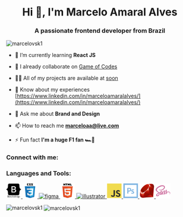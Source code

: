 <h1 align="center">Hi 👋, I'm Marcelo Amaral Alves</h1>
<h3 align="center">A passionate frontend developer from Brazil</h3>

<p align="left"> <img src="https://komarev.com/ghpvc/?username=marcelovsk1&label=Profile%20views&color=0e75b6&style=flat" alt="marcelovsk1" /> </p>

- 🌱 I’m currently learning **React JS**

- 🤝 I already collaborate on [Game of Codes](https://github.com/KittySou/game-of-codes)

- 👨‍💻 All of my projects are available at [soon](soon)

- 📄 Know about my experiences [https://www.linkedin.com/in/marceloamaralalves/](https://www.linkedin.com/in/marceloamaralalves/)

- 💬 Ask me about **Brand and Design**

- 📫 How to reach me **marceloaa@live.com**

- ⚡ Fun fact **I'm a huge F1 fan 🏎️🏁**

<h3 align="left">Connect with me:</h3>
<p align="left">
</p>

<h3 align="left">Languages and Tools:</h3>
<p align="left"> <a href="https://getbootstrap.com" target="_blank" rel="noreferrer"> <img src="https://raw.githubusercontent.com/devicons/devicon/master/icons/bootstrap/bootstrap-plain-wordmark.svg" alt="bootstrap" width="40" height="40"/> </a> <a href="https://www.w3schools.com/css/" target="_blank" rel="noreferrer"> <img src="https://raw.githubusercontent.com/devicons/devicon/master/icons/css3/css3-original-wordmark.svg" alt="css3" width="40" height="40"/> </a> <a href="https://www.figma.com/" target="_blank" rel="noreferrer"> <img src="https://www.vectorlogo.zone/logos/figma/figma-icon.svg" alt="figma" width="40" height="40"/> </a> <a href="https://www.w3.org/html/" target="_blank" rel="noreferrer"> <img src="https://raw.githubusercontent.com/devicons/devicon/master/icons/html5/html5-original-wordmark.svg" alt="html5" width="40" height="40"/> </a> <a href="https://www.adobe.com/in/products/illustrator.html" target="_blank" rel="noreferrer"> <img src="https://www.vectorlogo.zone/logos/adobe_illustrator/adobe_illustrator-icon.svg" alt="illustrator" width="40" height="40"/> </a> <a href="https://developer.mozilla.org/en-US/docs/Web/JavaScript" target="_blank" rel="noreferrer"> <img src="https://raw.githubusercontent.com/devicons/devicon/master/icons/javascript/javascript-original.svg" alt="javascript" width="40" height="40"/> </a> <a href="https://www.photoshop.com/en" target="_blank" rel="noreferrer"> <img src="https://raw.githubusercontent.com/devicons/devicon/master/icons/photoshop/photoshop-line.svg" alt="photoshop" width="40" height="40"/> </a> <a href="https://www.ruby-lang.org/en/" target="_blank" rel="noreferrer"> <img src="https://raw.githubusercontent.com/devicons/devicon/master/icons/ruby/ruby-original.svg" alt="ruby" width="40" height="40"/> </a> <a href="https://sass-lang.com" target="_blank" rel="noreferrer"> <img src="https://raw.githubusercontent.com/devicons/devicon/master/icons/sass/sass-original.svg" alt="sass" width="40" height="40"/> </a> </p>

<p><img align="left" src="https://github-readme-stats.vercel.app/api/top-langs?username=marcelovsk1&show_icons=true&locale=en&layout=compact" alt="marcelovsk1" /></p>

<p>&nbsp;<img align="center" src="https://github-readme-stats.vercel.app/api?username=marcelovsk1&show_icons=true&locale=en" alt="marcelovsk1" /></p>
